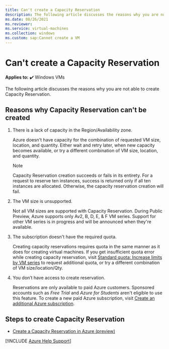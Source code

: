 ```yaml
---
title: Can't create a Capacity Reservation
description: The following article discusses the reasons why you are not able to create Capacity Reservation.
ms.date: 08/26/2021
ms.reviewer: 
ms.service: virtual-machines
ms.collection: windows
ms.custom: sap:Cannot create a VM
---
```


# Can't create a Capacity Reservation

**Applies to:** :heavy_check_mark: Windows VMs

The following article discusses the reasons why you are not able to create Capacity Reservation.

## Reasons why Capacity Reservation can't be created

1. There is a lack of capacity in the Region/Availability zone.

   Azure doesn't have capacity for the combination of requested VM size, location, and quantity. Either wait and retry later, when new capacity becomes available, or try a different combination of VM size, location, and quantity.

   > [!NOTE]
   > Capacity Reservation creation succeeds or fails in its entirety. For a request to reserve ten instances, success is returned only if all ten instances are allocated. Otherwise, the capacity reservation creation will fail.

1. The VM size is unsupported.

   Not all VM sizes are supported with Capacity Reservation. During Public Preview, Azure supports only Av2, B, D, E, & F VM series. Support for other VM series is in progress and will be announced when they're available.

1. The subscription doesn't have the required quota.

   Creating capacity reservations requires quota in the same manner as it does for creating virtual machines. If you get insufficient quota error while creating capacity reservation, visit [Standard quota: Increase limits by VM series](/azure/azure-portal/supportability/per-vm-quota-requests) to request additional quota, or try a different combination of VM size/location/Qty.

1. You don’t have access to create reservation.

   Reservations are only available to paid Azure customers. Sponsored accounts such as *Free Trial* and *Azure for Students* aren't eligible to use this feature. To create a new paid Azure subscription, visit [Create an additional Azure subscription](/azure/cost-management-billing/manage/create-subscription).

## Steps to create Capacity Reservation

- [Create a Capacity Reservation in Azure (preview)](/azure/virtual-machines/capacity-reservation-create)

[!INCLUDE [Azure Help Support](../../../includes/azure-help-support.md)]
